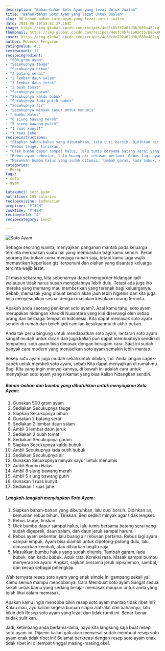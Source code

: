 ```yaml
---
description: "Bahan-bahan Soto Ayam yang lezat Untuk Jualan"
title: "Bahan-bahan Soto Ayam yang lezat Untuk Jualan"
slug: 96-bahan-bahan-soto-ayam-yang-lezat-untuk-jualan
date: 2021-06-19T12:02:27.169Z
image: https://img-global.cpcdn.com/recipes/4e6fc8b782a02d3b/680x482cq70/soto-ayam-foto-resep-utama.jpg
thumbnail: https://img-global.cpcdn.com/recipes/4e6fc8b782a02d3b/680x482cq70/soto-ayam-foto-resep-utama.jpg
cover: https://img-global.cpcdn.com/recipes/4e6fc8b782a02d3b/680x482cq70/soto-ayam-foto-resep-utama.jpg
author: Rebecca Ferguson
ratingvalue: 4.1
reviewcount: 15
recipeingredient:
- "500 gram ayam"
- "Secukupnya tauge"
- "Secukupnya bihun"
- "2 batang serai"
- "2 lembar daun salam"
- "3 lembar daun jeruk"
- "2 buah tomat"
- "Secukupnya garam"
- "Secukupnya kaldu bubuk"
- "Secukupnya lada putih bubuk"
- "Secukupnya air"
- "Secukupnya minyak sayur untuk menumis"
- " Bumbu Halus"
- "8 siung bawang merah"
- "5 siung bawang putih"
- "1 ruas kunyit"
- "1 ruas jahe"
recipeinstructions:
- "Siapkan bahan-bahan yang dibutuhkan, lalu cuci bersih. Didihkan air, kemudian rebus bihun. Tiriskan. Beri sedikit minyak agar tidak lengket."
- "Rebus tauge, tiriskan."
- "Ulek bumbu dapur sampai halus, lalu tumis bersama batang serai yang sudah digeprek, daun salam, dan daun jeruk sampai harum."
- "Rebus ayam sebentar, lalu buang air rebusan pertama. Rebus lagi ayam sampai empuk. Ayam bisa diambil untuk dipotong-potong dulu, lalu dimasukkan kembali, atau dibiarkan begitu saja"
- "Masukkan bumbu halus yang sudah ditumis. Tambah garam, lada bubuk, dan kaldu bubuk. Aduk rata. Koreksi rasa. Masak sampai bumbu menyerap ke ayam. Angkat, sajikan bersama jeruk nipis/lemon, sambal, dan kecap sebagai pelengkap."
categories:
- Resep
tags:
- soto
- ayam

katakunci: soto ayam 
nutrition: 295 calories
recipecuisine: Indonesian
preptime: "PT32M"
cooktime: "PT42M"
recipeyield: "4"
recipecategory: Lunch

---
```



![Soto Ayam](https://img-global.cpcdn.com/recipes/4e6fc8b782a02d3b/680x482cq70/soto-ayam-foto-resep-utama.jpg)

Sebagai seorang wanita, menyajikan panganan mantab pada keluarga tercinta merupakan suatu hal yang memuaskan bagi kamu sendiri. Peran seorang ibu bukan cuma menjaga rumah saja, tetapi kamu juga wajib memastikan keperluan gizi terpenuhi dan olahan yang disantap keluarga tercinta wajib lezat.

Di masa  sekarang, kita sebenarnya dapat mengorder hidangan jadi walaupun tidak harus susah mengolahnya lebih dulu. Tetapi ada juga lho mereka yang memang mau memberikan yang terenak bagi keluarganya. Sebab, memasak yang dibuat sendiri akan jauh lebih higienis dan kita juga bisa menyesuaikan sesuai dengan masakan kesukaan orang tercinta. 



Apakah anda seorang penikmat soto ayam?. Asal kamu tahu, soto ayam merupakan hidangan khas di Nusantara yang kini disenangi oleh setiap orang dari berbagai tempat di Indonesia. Kita dapat memasak soto ayam sendiri di rumah dan boleh jadi camilan kesukaanmu di akhir pekan.

Anda tak perlu bingung untuk mendapatkan soto ayam, lantaran soto ayam sangat mudah untuk dicari dan juga kalian pun dapat membuatnya sendiri di tempatmu. soto ayam bisa dimasak dengan beragam cara. Saat ini sudah banyak cara modern yang menjadikan soto ayam semakin lebih mantap.

Resep soto ayam juga mudah sekali untuk dibikin, lho. Anda jangan capek-capek untuk membeli soto ayam, sebab Kita dapat menyajikan di rumahmu. Bagi Kita yang ingin menyajikannya, di bawah ini adalah cara untuk menyajikan soto ayam yang nikamat yang bisa Kalian hidangkan sendiri.

<!--inarticleads1-->

##### Bahan-bahan dan bumbu yang dibutuhkan untuk menyiapkan Soto Ayam:

1. Gunakan 500 gram ayam
1. Sediakan Secukupnya tauge
1. Siapkan Secukupnya bihun
1. Gunakan 2 batang serai
1. Sediakan 2 lembar daun salam
1. Ambil 3 lembar daun jeruk
1. Sediakan 2 buah tomat
1. Sediakan Secukupnya garam
1. Siapkan Secukupnya kaldu bubuk
1. Ambil Secukupnya lada putih bubuk
1. Sediakan Secukupnya air
1. Gunakan Secukupnya minyak sayur untuk menumis
1. Ambil  Bumbu Halus
1. Ambil 8 siung bawang merah
1. Ambil 5 siung bawang putih
1. Gunakan 1 ruas kunyit
1. Sediakan 1 ruas jahe




<!--inarticleads2-->

##### Langkah-langkah menyiapkan Soto Ayam:

1. Siapkan bahan-bahan yang dibutuhkan, lalu cuci bersih. Didihkan air, kemudian rebus bihun. Tiriskan. Beri sedikit minyak agar tidak lengket.
1. Rebus tauge, tiriskan.
1. Ulek bumbu dapur sampai halus, lalu tumis bersama batang serai yang sudah digeprek, daun salam, dan daun jeruk sampai harum.
1. Rebus ayam sebentar, lalu buang air rebusan pertama. Rebus lagi ayam sampai empuk. Ayam bisa diambil untuk dipotong-potong dulu, lalu dimasukkan kembali, atau dibiarkan begitu saja
1. Masukkan bumbu halus yang sudah ditumis. Tambah garam, lada bubuk, dan kaldu bubuk. Aduk rata. Koreksi rasa. Masak sampai bumbu menyerap ke ayam. Angkat, sajikan bersama jeruk nipis/lemon, sambal, dan kecap sebagai pelengkap.




Wah ternyata resep soto ayam yang enak simple ini gampang sekali ya! Kamu semua mampu mencobanya. Cara Membuat soto ayam Sangat sesuai sekali untuk kamu yang sedang belajar memasak maupun untuk anda yang telah lihai dalam memasak.

Apakah kamu ingin mencoba bikin resep soto ayam mantab tidak ribet ini? Kalau mau, ayo kalian segera buruan siapin alat-alat dan bahannya, lalu bikin deh Resep soto ayam yang lezat dan tidak rumit ini. Benar-benar taidak sulit kan. 

Jadi, ketimbang anda berlama-lama, hayo kita langsung saja buat resep soto ayam ini. Dijamin kalian gak akan menyesal sudah membuat resep soto ayam enak tidak ribet ini! Selamat berkreasi dengan resep soto ayam enak tidak ribet ini di tempat tinggal masing-masing,oke!.


